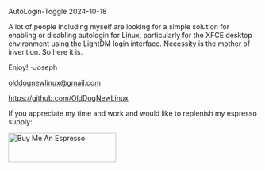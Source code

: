 AutoLogin-Toggle
2024-10-18 

A lot of people including myself are looking for a simple solution for enabling or disabling autologin for Linux,
particularly for the XFCE desktop environment using the LightDM login interface.
Necessity is the mother of invention. So here it is. 

Enjoy! 
-Joseph

olddognewlinux@gmail.com

https://github.com/OldDogNewLinux



If you appreciate my time and work and would like to replenish my espresso supply:


<a href="https://www.buymeacoffee.com/olddognewlinux" target="_blank"><img src="https://cdn.buymeacoffee.com/buttons/v2/default-yellow.png" alt="Buy Me An Espresso" style="height: 60px !important;width: 217px !important;" ></a>
